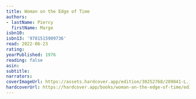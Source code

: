 ```yaml
---
title: Woman on the Edge of Time
authors:
- lastName: Piercy
  firstName: Marge
isbn10:
isbn13: '9781515909736'
read: 2022-06-23
rating:
yearPublished: 1976
reading: false
asin:
subtitle:
narrators:
coverImageUrl: https://assets.hardcover.app/edition/30252768/289841-L.jpg
hardcoverUrl: https://hardcover.app/books/woman-on-the-edge-of-time/editions/31497035
---
```

